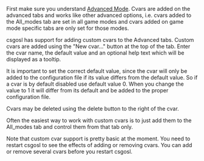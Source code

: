 First make sure you understand [Advanced Mode](https://github.com/lenosisnickerboa/csgosl/wiki/Help-on-Advanced-Tabs). Cvars are added on the advanced tabs and works like other advanced options, i.e. cvars added to the All_modes tab are set in all game modes and cvars added on game mode specific tabs are only set for those modes.

csgosl has support for adding custom cvars to the Advanced tabs. Custom cvars are added using the "New cvar..." button at the top of the tab. Enter the cvar name, the default value and an optional help text which will be displayed as a tooltip.

It is important to set the correct default value, since the cvar will only be added to the configuration file if its value differs from the default value. So if a cvar is by default disabled use default value 0. When you change the value to 1 it will differ from its default and be added to the proper configuration file.

Cvars may be deleted using the delete button to the right of the cvar.

Often the easiest way to work with custom cvars is to just add them to the All_modes tab and control them from that tab only. 

Note that custom cvar support is pretty basic at the moment. You need to restart csgosl to see the effects of adding or removing cvars. You can add or remove several cvars before you restart csgosl.